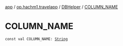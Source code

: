 [app](../../index.md) / [op.hachm1.travelapp](../index.md) / [DBHelper](index.md) / [COLUMN_NAME](./-c-o-l-u-m-n_-n-a-m-e.md)

# COLUMN_NAME

`const val COLUMN_NAME: `[`String`](https://kotlinlang.org/api/latest/jvm/stdlib/kotlin/-string/index.html)